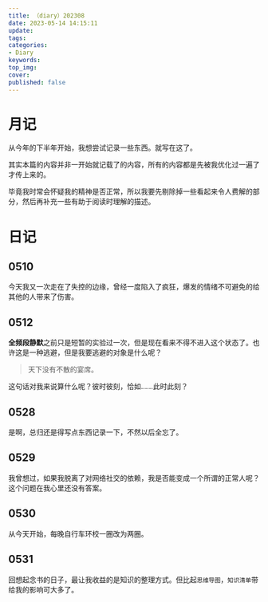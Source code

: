 ```yaml
---
title: （diary）202308
date: 2023-05-14 14:15:11
update:
tags:
categories:
- Diary
keywords:
top_img:
cover:
published: false
---
```

# 月记

从今年的下半年开始，我想尝试记录一些东西。就写在这了。

其实本篇的内容并非一开始就记载了的内容，所有的内容都是先被我优化过一遍了才传上来的。

毕竟我时常会怀疑我的精神是否正常，所以我要先剔除掉一些看起来令人费解的部分，然后再补充一些有助于阅读时理解的描述。

# 日记

## 0510

今天我又一次走在了失控的边缘，曾经一度陷入了疯狂，爆发的情绪不可避免的给其他的人带来了伤害。

## 0512

**全频段静默**之前只是短暂的实验过一次，但是现在看来不得不进入这个状态了。也许这是一种逃避，但是我要逃避的对象是什么呢？

> 天下没有不散的宴席。

这句话对我来说算什么呢？彼时彼刻，恰如……此时此刻？

## 0528

是啊，总归还是得写点东西记录一下，不然以后全忘了。

## 0529

我曾想过，如果我脱离了对网络社交的依赖，我是否能变成一个所谓的正常人呢？这个问题在我心里还没有答案。

## 0530

从今天开始，每晚自行车环校一圈改为两圈。

## 0531

回想起念书的日子，最让我收益的是知识的整理方式。但比起`思维导图`，`知识清单`带给我的影响可大多了。

